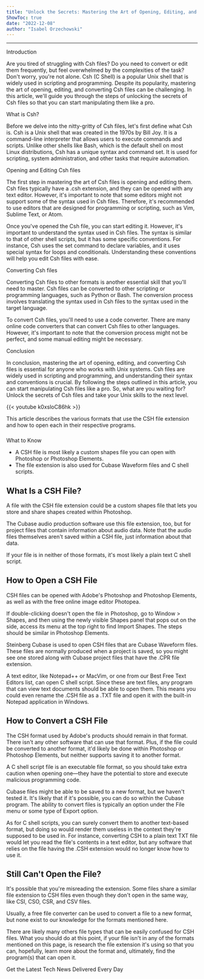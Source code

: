 ```yaml
---
title: "Unlock the Secrets: Mastering the Art of Opening, Editing, and Converting Csh Files Like a Pro!"
ShowToc: true 
date: "2022-12-08"
author: "Isabel Orzechowski"
---
```

*****
Introduction

Are you tired of struggling with Csh files? Do you need to convert or edit them frequently, but feel overwhelmed by the complexities of the task? Don't worry, you're not alone. Csh (C Shell) is a popular Unix shell that is widely used in scripting and programming. Despite its popularity, mastering the art of opening, editing, and converting Csh files can be challenging. In this article, we'll guide you through the steps of unlocking the secrets of Csh files so that you can start manipulating them like a pro.

What is Csh?

Before we delve into the nitty-gritty of Csh files, let's first define what Csh is. Csh is a Unix shell that was created in the 1970s by Bill Joy. It is a command-line interpreter that allows users to execute commands and scripts. Unlike other shells like Bash, which is the default shell on most Linux distributions, Csh has a unique syntax and command set. It is used for scripting, system administration, and other tasks that require automation.

Opening and Editing Csh files

The first step in mastering the art of Csh files is opening and editing them. Csh files typically have a .csh extension, and they can be opened with any text editor. However, it's important to note that some editors might not support some of the syntax used in Csh files. Therefore, it's recommended to use editors that are designed for programming or scripting, such as Vim, Sublime Text, or Atom.

Once you've opened the Csh file, you can start editing it. However, it's important to understand the syntax used in Csh files. The syntax is similar to that of other shell scripts, but it has some specific conventions. For instance, Csh uses the set command to declare variables, and it uses special syntax for loops and conditionals. Understanding these conventions will help you edit Csh files with ease.

Converting Csh files

Converting Csh files to other formats is another essential skill that you'll need to master. Csh files can be converted to other scripting or programming languages, such as Python or Bash. The conversion process involves translating the syntax used in Csh files to the syntax used in the target language.

To convert Csh files, you'll need to use a code converter. There are many online code converters that can convert Csh files to other languages. However, it's important to note that the conversion process might not be perfect, and some manual editing might be necessary.

Conclusion

In conclusion, mastering the art of opening, editing, and converting Csh files is essential for anyone who works with Unix systems. Csh files are widely used in scripting and programming, and understanding their syntax and conventions is crucial. By following the steps outlined in this article, you can start manipulating Csh files like a pro. So, what are you waiting for? Unlock the secrets of Csh files and take your Unix skills to the next level.

{{< youtube k0xsloC86hk >}} 




This article describes the various formats that use the CSH file extension and how to open each in their respective programs.

 
### 
What to Know
 
- A CSH file is most likely a custom shapes file you can open with Photoshop or Photoshop Elements.
 - The file extension is also used for Cubase Waveform files and C shell scripts.

 
##   What Is a CSH File?  
 

A file with the CSH file extension could be a custom shapes file that lets you store and share shapes created within Photoshop.

 

The Cubase audio production software use this file extension, too, but for project files that contain information about audio data. Note that the audio files themselves aren't saved within a CSH file, just information about that data.

 

If your file is in neither of those formats, it's most likely a plain text C shell script.

 
##   How to Open a CSH File  
 

CSH files can be opened with Adobe's Photoshop and Photoshop Elements, as well as with the free online image editor Photopea.

 

If double-clicking doesn't open the file in Photoshop, go to Window > Shapes, and then using the newly visible Shapes panel that pops out on the side, access its menu at the top right to find Import Shapes. The steps should be similar in Photoshop Elements.

 

Steinberg Cubase is used to open CSH files that are Cubase Waveform files. These files are normally produced when a project is saved, so you might see one stored along with Cubase project files that have the .CPR file extension.

 

A text editor, like Notepad++ or MacVim, or one from our Best Free Text Editors list, can open C shell script. Since these are text files, any program that can view text documents should be able to open them. This means you could even rename the .CSH file as a .TXT file and open it with the built-in Notepad application in Windows.

 
##   How to Convert a CSH File  
 

The CSH format used by Adobe's products should remain in that format. There isn't any other software that can use that format. Plus, if the file could be converted to another format, it'd likely be done within Photoshop or Photoshop Elements, but neither supports saving it to another format.

 
A C shell script file is an executable file format, so you should take extra caution when opening one—they have the potential to store and execute malicious programming code.
 

Cubase files might be able to be saved to a new format, but we haven't tested it. It's likely that if it's possible, you can do so within the Cubase program. The ability to convert files is typically an option under the File menu or some type of Export option.

 

As for C shell scripts, you can surely convert them to another text-based format, but doing so would render them useless in the context they're supposed to be used in. For instance, converting CSH to a plain text TXT file would let you read the file's contents in a text editor, but any software that relies on the file having the .CSH extension would no longer know how to use it.

 
##   Still Can't Open the File?  
 

It's possible that you're misreading the extension. Some files share a similar file extension to CSH files even though they don't open in the same way, like CSI, CSO, CSR, and CSV files.

 
Usually, a free file converter can be used to convert a file to a new format, but none exist to our knowledge for the formats mentioned here.
 

There are likely many others file types that can be easily confused for CSH files. What you should do at this point, if your file isn't in any of the formats mentioned on this page, is research the file extension it's using so that you can, hopefully, learn more about the format and, ultimately, find the program(s) that can open it.

 

Get the Latest Tech News Delivered Every Day




